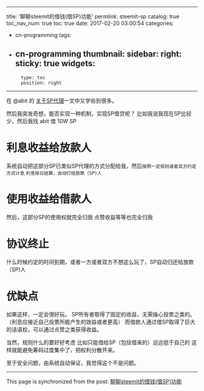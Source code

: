 
---
title: '聊聊steemit的借钱(借SP)功能'
permlink: steemit-sp
catalog: true
toc_nav_num: true
toc: true
date: 2017-02-20 03:00:54
categories:
- cn-programming
tags:
- cn-programming
thumbnail: 
sidebar:
    right:
        sticky: true
widgets:
    -
        type: toc
        position: right
---


在 @abit 的 [关于SP代理](https://steemit.com/cn-programming/@abit/3dgckm)一文中又学些到很多。

然后我突发奇想，能否实现一种机制，实现SP借贷呢？
比如我说我现在SP比较少，然后我找 abit 借 10W SP

# 利息收益给放款人

系统自动把这部分SP已类似SP代理的方式分配给我，然后`按照一定规则或者双方约定方式计息`
`利息按日结算，自动打给放款（SP)人`

# 使用收益给借款人

然后，这部分SP的使用权就完全归我
点赞收益等等也完全归我

# 协议终止

什么时候约定的时间到期，或者一方或者双方不想这么玩了，SP自动归还给放款（SP)人

# 优缺点

如果这样，一定会很好玩。
SP所有者取得了固定的收益，无需操心投票之类的。（利息应接近自己投票所能产生的效益或者更高）
而借款人通过借SP取得了巨大的话语权，可以通过点赞之类获得收益。

当然，规则什么的要好好考虑
比如只能借给SP（包括借来的）远远低于自己的
这样就能避免筹码过度集中了，把权利分散开来。

至于安全问题，由系统自动保证，我觉得这个不是问题。

- - -

This page is synchronized from the post: [聊聊steemit的借钱(借SP)功能](https://steemit.com/@oflyhigh/steemit-sp)

